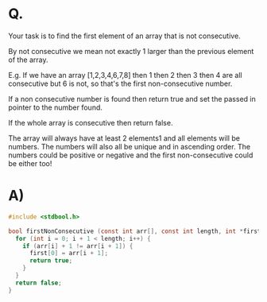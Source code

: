 # Q.
Your task is to find the first element of an array that is not consecutive.

By not consecutive we mean not exactly 1 larger than the previous element of the array.

E.g. If we have an array [1,2,3,4,6,7,8] then 1 then 2 then 3 then 4 are all consecutive but 6 is not, so that's the first non-consecutive number.

If a non consecutive number is found then return true and set the passed in pointer to the number found.

If the whole array is consecutive then return false.

The array will always have at least 2 elements1 and all elements will be numbers. The numbers will also all be unique and in ascending order. The numbers could be positive or negative and the first non-consecutive could be either too!

# A)
```c
#include <stdbool.h>

bool firstNonConsecutive (const int arr[], const int length, int *first) {
  for (int i = 0; i + 1 < length; i++) {
    if (arr[i] + 1 != arr[i + 1]) {
      first[0] = arr[i + 1];
      return true;
    }
  }
  return false;
}
